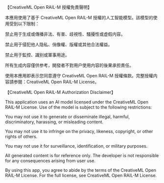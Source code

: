 【CreativeML Open RAIL-M 授權免責聲明】

本應用使用了基于 CreativeML Open RAIL-M 授權的人工智能模型。該模型的使用受到以下限制：

禁止用于生成或傳播非法、有害、歧視性、騷擾性或虚假内容。

禁止用于侵犯他人隐私、俏像權、版權或其他合法權益。

禁止用于監控、識别或軍事用途。

所有生成内容僅供参考，開發者不對用户使用内容的後果承担責任。

使用本應用即表示您同意遵守 CreativeML Open RAIL-M 授權條款。完整授權内容請参閱：CreativeML Open RAIL-M License。


【CreativeML Open RAIL-M Authorization Disclaimer】

This application uses an AI model licensed under the CreativeML Open RAIL-M License. Use of the model is subject to the following restrictions:

You may not use it to generate or disseminate illegal, harmful, discriminatory, harassing, or misleading content.

You may not use it to infringe on the privacy, likeness, copyright, or other rights of others.

You may not use it for surveillance, identification, or military purposes.

All generated content is for reference only. The developer is not responsible for any consequences arising from user use.

By using this app, you agree to abide by the terms of the CreativeML Open RAIL-M License. For the full license, see CreativeML Open RAIL-M License.
